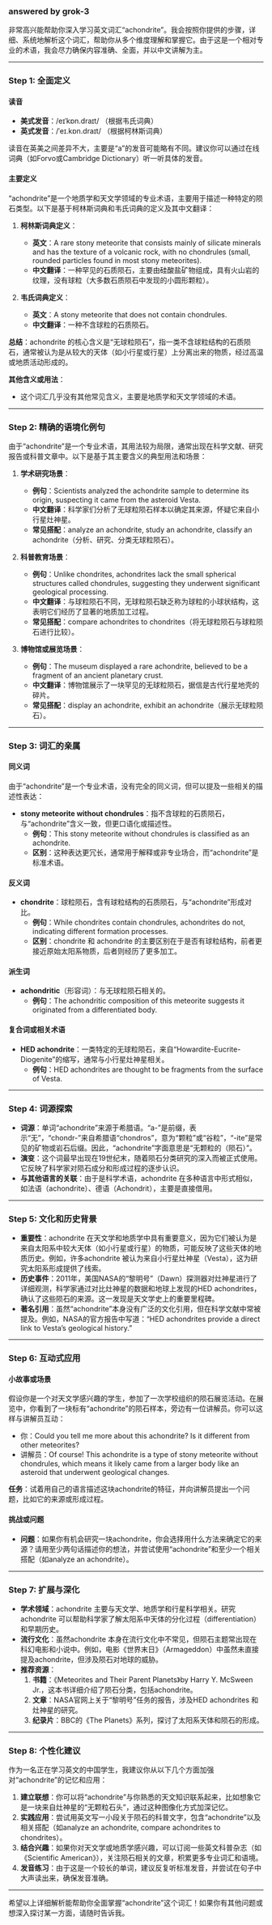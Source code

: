 ### answered by grok-3
非常高兴能帮助你深入学习英文词汇“achondrite”。我会按照你提供的步骤，详细、系统地解析这个词汇，帮助你从多个维度理解和掌握它。由于这是一个相对专业的术语，我会尽力确保内容准确、全面，并以中文讲解为主。

---

### **Step 1: 全面定义**

#### **读音**
- **美式发音**：/eɪˈkɒn.draɪt/ （根据韦氏词典）
- **英式发音**：/ˈeɪ.kɒn.draɪt/ （根据柯林斯词典）
  
读音在英美之间差异不大，主要是“a”的发音可能略有不同。建议你可以通过在线词典（如Forvo或Cambridge Dictionary）听一听具体的发音。

#### **主要定义**
“achondrite”是一个地质学和天文学领域的专业术语，主要用于描述一种特定的陨石类型。以下是基于柯林斯词典和韦氏词典的定义及其中文翻译：

1. **柯林斯词典定义**：
   - **英文**：A rare stony meteorite that consists mainly of silicate minerals and has the texture of a volcanic rock, with no chondrules (small, rounded particles found in most stony meteorites).
   - **中文翻译**：一种罕见的石质陨石，主要由硅酸盐矿物组成，具有火山岩的纹理，没有球粒（大多数石质陨石中发现的小圆形颗粒）。

2. **韦氏词典定义**：
   - **英文**：A stony meteorite that does not contain chondrules.
   - **中文翻译**：一种不含球粒的石质陨石。

**总结**：achondrite 的核心含义是“无球粒陨石”，指一类不含球粒结构的石质陨石，通常被认为是从较大的天体（如小行星或行星）上分离出来的物质，经过高温或地质活动形成的。

**其他含义或用法**：
- 这个词汇几乎没有其他常见含义，主要是地质学和天文学领域的术语。

---

### **Step 2: 精确的语境化例句**

由于“achondrite”是一个专业术语，其用法较为局限，通常出现在科学文献、研究报告或科普文章中。以下是基于其主要含义的典型用法和场景：

1. **学术研究场景**：
   - **例句**：Scientists analyzed the achondrite sample to determine its origin, suspecting it came from the asteroid Vesta.
   - **中文翻译**：科学家们分析了无球粒陨石样本以确定其来源，怀疑它来自小行星灶神星。
   - **常见搭配**：analyze an achondrite, study an achondrite, classify an achondrite（分析、研究、分类无球粒陨石）。

2. **科普教育场景**：
   - **例句**：Unlike chondrites, achondrites lack the small spherical structures called chondrules, suggesting they underwent significant geological processing.
   - **中文翻译**：与球粒陨石不同，无球粒陨石缺乏称为球粒的小球状结构，这表明它们经历了显著的地质加工过程。
   - **常见搭配**：compare achondrites to chondrites（将无球粒陨石与球粒陨石进行比较）。

3. **博物馆或展览场景**：
   - **例句**：The museum displayed a rare achondrite, believed to be a fragment of an ancient planetary crust.
   - **中文翻译**：博物馆展示了一块罕见的无球粒陨石，据信是古代行星地壳的碎片。
   - **常见搭配**：display an achondrite, exhibit an achondrite（展示无球粒陨石）。

---

### **Step 3: 词汇的亲属**

#### **同义词**
由于“achondrite”是一个专业术语，没有完全的同义词，但可以提及一些相关的描述性表达：
- **stony meteorite without chondrules**：指不含球粒的石质陨石，与“achondrite”含义一致，但更口语化或描述性。
  - **例句**：This stony meteorite without chondrules is classified as an achondrite.
  - **区别**：这种表达更冗长，通常用于解释或非专业场合，而“achondrite”是标准术语。

#### **反义词**
- **chondrite**：球粒陨石，含有球粒结构的石质陨石，与“achondrite”形成对比。
  - **例句**：While chondrites contain chondrules, achondrites do not, indicating different formation processes.
  - **区别**：chondrite 和 achondrite 的主要区别在于是否有球粒结构，前者更接近原始太阳系物质，后者则经历了更多加工。

#### **派生词**
- **achondritic**（形容词）：与无球粒陨石相关的。
  - **例句**：The achondritic composition of this meteorite suggests it originated from a differentiated body.

#### **复合词或相关术语**
- **HED achondrite**：一类特定的无球粒陨石，来自“Howardite-Eucrite-Diogenite”的缩写，通常与小行星灶神星相关。
  - **例句**：HED achondrites are thought to be fragments from the surface of Vesta.

---

### **Step 4: 词源探索**

- **词源**：单词“achondrite”来源于希腊语。“a-”是前缀，表示“无”，“chondr-”来自希腊语“chondros”，意为“颗粒”或“谷粒”，“-ite”是常见的矿物或岩石后缀。因此，“achondrite”字面意思是“无颗粒的（陨石）”。
- **演变**：这个词最早出现在19世纪末，随着陨石分类研究的深入而被正式使用。它反映了科学家对陨石成分和形成过程的逐步认识。
- **与其他语言的关联**：由于是科学术语，achondrite 在多种语言中形式相似，如法语（achondrite）、德语（Achondrit），主要是直接借用。

---

### **Step 5: 文化和历史背景**

- **重要性**：achondrite 在天文学和地质学中具有重要意义，因为它们被认为是来自太阳系中较大天体（如小行星或行星）的物质，可能反映了这些天体的地质历史。例如，许多achondrite 被认为来自小行星灶神星（Vesta），这为研究太阳系形成提供了线索。
- **历史事件**：2011年，美国NASA的“黎明号”（Dawn）探测器对灶神星进行了详细观测，科学家通过对比灶神星的数据和地球上发现的HED achondrites，确认了这些陨石的来源。这一发现是天文学史上的重要里程碑。
- **著名引用**：虽然“achondrite”本身没有广泛的文化引用，但在科学文献中常被提及。例如，NASA的官方报告中写道：“HED achondrites provide a direct link to Vesta’s geological history.”

---

### **Step 6: 互动式应用**

#### **小故事或场景**
假设你是一个对天文学感兴趣的学生，参加了一次学校组织的陨石展览活动。在展览中，你看到了一块标有“achondrite”的陨石样本，旁边有一位讲解员。你可以这样与讲解员互动：
- 你：Could you tell me more about this achondrite? Is it different from other meteorites?
- 讲解员：Of course! This achondrite is a type of stony meteorite without chondrules, which means it likely came from a larger body like an asteroid that underwent geological changes.

**任务**：试着用自己的语言描述这块achondrite的特征，并向讲解员提出一个问题，比如它的来源或形成过程。

#### **挑战或问题**
- **问题**：如果你有机会研究一块achondrite，你会选择用什么方法来确定它的来源？请用至少两句话描述你的想法，并尝试使用“achondrite”和至少一个相关搭配（如analyze an achondrite）。

---

### **Step 7: 扩展与深化**

- **学术领域**：achondrite 主要与天文学、地质学和行星科学相关。研究achondrite 可以帮助科学家了解太阳系中天体的分化过程（differentiation）和早期历史。
- **流行文化**：虽然achondrite 本身在流行文化中不常见，但陨石主题常出现在科幻电影和小说中。例如，电影《世界末日》（Armageddon）中虽然未直接提及achondrite，但涉及陨石对地球的威胁。
- **推荐资源**：
  1. **书籍**：《Meteorites and Their Parent Planets》by Harry Y. McSween Jr.，这本书详细介绍了陨石分类，包括achondrite。
  2. **文章**：NASA官网上关于“黎明号”任务的报告，涉及HED achondrites 和灶神星的研究。
  3. **纪录片**：BBC的《The Planets》系列，探讨了太阳系天体和陨石的形成。

---

### **Step 8: 个性化建议**

作为一名正在学习英文的中国学生，我建议你从以下几个方面加强对“achondrite”的记忆和应用：
1. **建立联想**：你可以将“achondrite”与你熟悉的天文知识联系起来，比如想象它是一块来自灶神星的“无颗粒石头”，通过这种图像化方式加深记忆。
2. **实践应用**：尝试用英文写一小段关于陨石的科普文字，包含“achondrite”以及相关搭配（如analyze an achondrite, compare achondrites to chondrites）。
3. **结合兴趣**：如果你对天文学或地质学感兴趣，可以订阅一些英文科普杂志（如《Scientific American》），关注陨石相关的文章，积累更多专业词汇和语境。
4. **发音练习**：由于这是一个较长的单词，建议反复听标准发音，并尝试在句子中大声读出来，确保发音准确。

---

希望以上详细解析能帮助你全面掌握“achondrite”这个词汇！如果你有其他问题或想深入探讨某一方面，请随时告诉我。